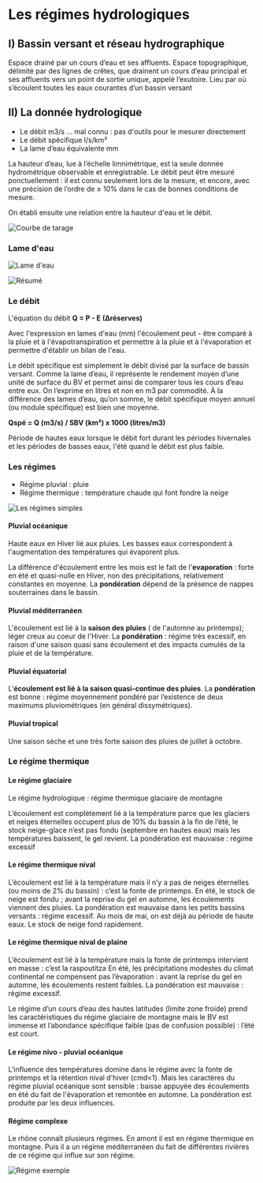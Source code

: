 # Les régimes hydrologiques

## I) Bassin versant et réseau hydrographique

Espace drainé par un cours d’eau et ses affluents. Espace topographique, délimité par des lignes de crêtes, que drainent un cours d’eau principal et ses affluents vers un point  de sortie unique, appelé l’exutoire. Lieu par où s’écoulent toutes les eaux courantes d’un bassin versant

## II) La donnée hydrologique

- Le débit m3/s … mal connu : pas d'outils pour le mesurer directement 
- Le débit spécifique l/s/km²
- La lame d’eau équivalente mm

La hauteur d’eau, lue à l’échelle limnimétrique, est la seule donnée hydrométrique observable et enregistrable. Le  débit peut être mesuré ponctuellement : il est connu seulement lors de la mesure, et encore, avec une précision de l’ordre de  ± 10% dans le cas de bonnes conditions de mesure.

On établi ensuite une relation entre la hauteur d'eau et le débit.

![Courbe de tarage](Images/courbedetarage.PNG)

### Lame d'eau

![Lame d'eau](Images/lameeau.PNG)

![Résumé](Images/résumé.PNG)

### Le débit

L'équation du débit **Q = P - E (∆réserves)**

Avec l'expression en lames d'eau (mm) l'écoulement peut - être comparé à la pluie et à l'évapotranspiration et permettre à la pluie et à l'évaporation et permettre d'établir un bilan de l'eau.

Le débit spécifique est simplement le débit divisé par la surface de bassin versant. Comme la lame d’eau, il représente le rendement moyen d’une unité de surface du BV et permet ainsi de comparer tous les cours d’eau entre eux. On l’exprime en litres et non en m3 par commodité. À la différence des lames d’eau, qu’on somme, le débit spécifique moyen annuel (ou module spécifique) est bien une moyenne.  

**Qspé = Q (m3/s) / SBV (km²)  x 1000 (litres/m3)**

Période de hautes eaux lorsque le débit fort durant les périodes hivernales  et les périodes de basses eaux, l'été quand le débit est plus faible.

### Les régimes

- Régime pluvial : pluie
- Régime thermique : température chaude qui font fondre la neige

![Les régimes simples](Images/regimessimples.PNG)

#### Pluvial océanique

Haute eaux en Hiver lié aux pluies. Les basses eaux correspondent à l'augmentation des températures qui évaporent plus.

La différence d'écoulement entre les mois est le fait de l'**evaporation** : forte en été et quasi-nulle en Hiver, non des précipitations, relativement constantes en moyenne. La **pondération** dépend de la présence de nappes souterraines dans le bassin.

#### Pluvial méditerranéen

L'écoulement est lié à la **saison des pluies** ( de l'automne au printemps); léger creux au coeur de l'Hiver. La **pondération** : régime très excessif, en raison d'une saison quasi sans écoulement et des impacts cumulés de la pluie et de la température.

#### Pluvial équatorial

L’**écoulement est lié à la saison quasi-continue des pluies**. 
La **pondération** est bonne : régime moyennement pondéré  par l’existence de deux maximums pluviométriques (en général dissymétriques).

#### Pluvial tropical 

Une saison sèche et une très forte saison des pluies de juillet à octobre.

### Le régime thermique

#### Le régime glaciaire

Le régime hydrologique :  régime thermique glaciaire de montagne

L’écoulement est complètement lié à la température parce que les glaciers et neiges éternelles occupent plus de 10%  du bassin 
à la fin de l’été, le stock neige-glace n’est pas fondu (septembre en hautes eaux) mais les températures baissent, le gel revient. La pondération est mauvaise : régime excessif

#### Le régime thermique nival 

L’écoulement est lié à la température mais il n’y a pas de neiges éternelles (ou moins de 2%  du bassin) : c’est la fonte de printemps. En été, le stock de neige est fondu ; avant la reprise du gel en automne, les écoulements viennent des pluies.  La pondération est mauvaise  dans les petits bassins versants : régime excessif. Au mois de mai, on est déjà au période de haute eaux. Le stock de neige fond rapidement.

#### Le régime thermique nival de plaine

L’écoulement est lié à la température mais la fonte de printemps intervient en masse : c’est la raspoutitza
En été, les précipitations modestes du climat continental ne compensent pas l’évaporation : avant la reprise du gel en automne, les écoulements restent faibles. 
La pondération est mauvaise : régime  excessif.

Le régime d’un cours d’eau des hautes latitudes (limite zone froide) prend les caractéristiques du régime glaciaire de montagne mais le BV est immense et l’abondance spécifique faible (pas de confusion possible) :  l’été est court.

#### Le régime nivo - pluvial océanique

L'influence des températures domine dans le régime avec la fonte de printemps et la rétention nival d'hiver (cmd<1). Mais les caractères du régime pluvial océanique sont sensible : baisse appuyée des écoulements en été du fait de l'évaporation et remontée en automne. La pondération est produite par les deux influences.

#### Régime complexe

Le rhône connaît plusieurs régimes. En amont il est en régime thermique en montagne. Puis il a un régime méditerranéen du fait de différentes rivières de ce régime qui influe sur son régime.

![Régime exemple](Images/regimeexemple.PNG)

